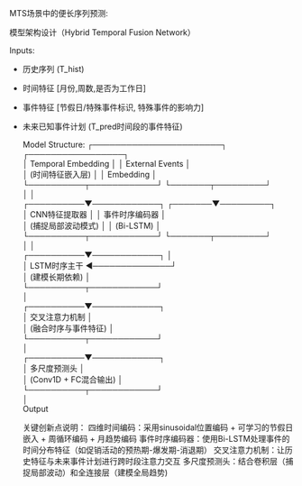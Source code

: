 MTS场景中的便长序列预测:

模型架构设计（Hybrid Temporal Fusion Network）

Inputs:
- 历史序列 (T_hist)
- 时间特征 [月份,周数,是否为工作日]
- 事件特征 [节假日/特殊事件标识, 特殊事件的影响力]
- 未来已知事件计划 (T_pred时间段的事件特征)

  Model Structure:
  ┌───────────────────────┐       ┌─────────────────┐				
  │ Temporal Embedding    │       │ External Events │				
  │ (时间特征嵌入层)         │       │ Embedding       │				
  └──────────┬────────────┘       └───────┬─────────┘				
             │                            │				
  ┌──────────▼────────────┐       ┌───────▼─────────┐				
  │ CNN特征提取器           │       │ 事件时序编码器    │				
  │ (捕捉局部波动模式)       │       │ (Bi-LSTM)       │				
  └──────────┬────────────┘       └───────┬─────────┘				
             │                            │				
  ┌──────────▼────────────┐               │				
  │ LSTM时序主干            ◄──────────────┘				
  │ (建模长期依赖)          │				
  └──────────┬────────────┘				
             │				
  ┌──────────▼────────────┐				
  │ 交叉注意力机制          │				
  │ (融合时序与事件特征)     │				
  └──────────┬────────────┘				
             │				
  ┌──────────▼────────────┐				
  │ 多尺度预测头            │				
  │ (Conv1D + FC混合输出)   │				
  └──────────┬────────────┘				
             │				
          Output


  关键创新点说明：
    四维时间编码：采用sinusoidal位置编码 + 可学习的节假日嵌入 + 周循环编码 + 月趋势编码
    事件时序编码器：使用Bi-LSTM处理事件的时间分布特征（如促销活动的预热期-爆发期-消退期）
    交叉注意力机制：让历史特征与未来事件计划进行跨时段注意力交互
    多尺度预测头：结合卷积层（捕捉局部波动）和全连接层（建模全局趋势)
